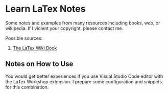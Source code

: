 # Learn LaTex Notes

Some notes and examples from many resources including books, web, or wikipedia.
If I violent your copyright, please contact me.

Possible sources:

1. [The LaTex Wiki Book](https://en.wikibooks.org/wiki/LaTeX)

## Notes on How to Use

You would get better experiences if you use Visual Studio Code editor with the LaTex Workshop extension.
I prepare some configuration and snippets for this combination.
